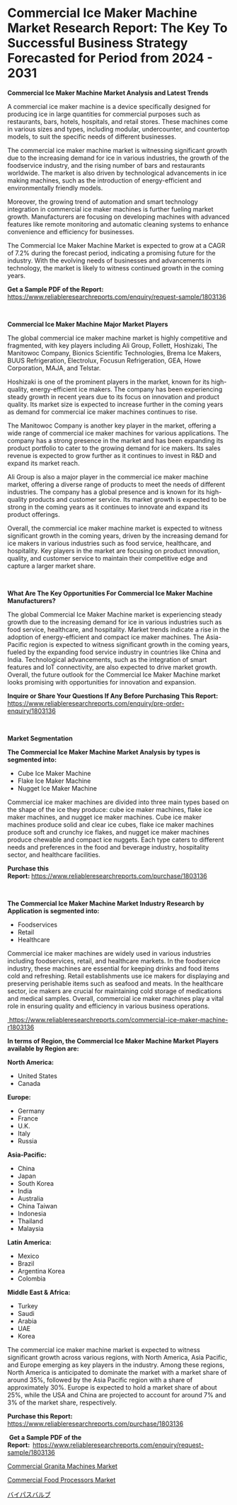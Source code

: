 <p><h1>Commercial Ice Maker Machine Market Research Report: The Key To Successful Business Strategy Forecasted for Period from 2024 - 2031</h1></p><p><strong>Commercial Ice Maker Machine Market Analysis and Latest Trends</strong></p>
<p><p>A commercial ice maker machine is a device specifically designed for producing ice in large quantities for commercial purposes such as restaurants, bars, hotels, hospitals, and retail stores. These machines come in various sizes and types, including modular, undercounter, and countertop models, to suit the specific needs of different businesses.</p><p>The commercial ice maker machine market is witnessing significant growth due to the increasing demand for ice in various industries, the growth of the foodservice industry, and the rising number of bars and restaurants worldwide. The market is also driven by technological advancements in ice making machines, such as the introduction of energy-efficient and environmentally friendly models.</p><p>Moreover, the growing trend of automation and smart technology integration in commercial ice maker machines is further fueling market growth. Manufacturers are focusing on developing machines with advanced features like remote monitoring and automatic cleaning systems to enhance convenience and efficiency for businesses.</p><p>The Commercial Ice Maker Machine Market is expected to grow at a CAGR of 7.2% during the forecast period, indicating a promising future for the industry. With the evolving needs of businesses and advancements in technology, the market is likely to witness continued growth in the coming years.</p></p>
<p><strong>Get a Sample PDF of the Report:&nbsp;</strong> <a href="https://www.reliableresearchreports.com/enquiry/request-sample/1803136">https://www.reliableresearchreports.com/enquiry/request-sample/1803136</a></p>
<p>&nbsp;</p>
<p><strong>Commercial Ice Maker Machine Major Market Players</strong></p>
<p><p>The global commercial ice maker machine market is highly competitive and fragmented, with key players including Ali Group, Follett, Hoshizaki, The Manitowoc Company, Bionics Scientific Technologies, Brema Ice Makers, BUUS Refrigeration, Electrolux, Focusun Refrigeration, GEA, Howe Corporation, MAJA, and Telstar.</p><p>Hoshizaki is one of the prominent players in the market, known for its high-quality, energy-efficient ice makers. The company has been experiencing steady growth in recent years due to its focus on innovation and product quality. Its market size is expected to increase further in the coming years as demand for commercial ice maker machines continues to rise.</p><p>The Manitowoc Company is another key player in the market, offering a wide range of commercial ice maker machines for various applications. The company has a strong presence in the market and has been expanding its product portfolio to cater to the growing demand for ice makers. Its sales revenue is expected to grow further as it continues to invest in R&D and expand its market reach.</p><p>Ali Group is also a major player in the commercial ice maker machine market, offering a diverse range of products to meet the needs of different industries. The company has a global presence and is known for its high-quality products and customer service. Its market growth is expected to be strong in the coming years as it continues to innovate and expand its product offerings.</p><p>Overall, the commercial ice maker machine market is expected to witness significant growth in the coming years, driven by the increasing demand for ice makers in various industries such as food service, healthcare, and hospitality. Key players in the market are focusing on product innovation, quality, and customer service to maintain their competitive edge and capture a larger market share.</p></p>
<p>&nbsp;</p>
<p><strong>What Are The Key Opportunities For Commercial Ice Maker Machine Manufacturers?</strong></p>
<p><p>The global Commercial Ice Maker Machine market is experiencing steady growth due to the increasing demand for ice in various industries such as food service, healthcare, and hospitality. Market trends indicate a rise in the adoption of energy-efficient and compact ice maker machines. The Asia-Pacific region is expected to witness significant growth in the coming years, fueled by the expanding food service industry in countries like China and India. Technological advancements, such as the integration of smart features and IoT connectivity, are also expected to drive market growth. Overall, the future outlook for the Commercial Ice Maker Machine market looks promising with opportunities for innovation and expansion.</p></p>
<p><strong>Inquire or Share Your Questions If Any Before Purchasing This Report:</strong> <a href="https://www.reliableresearchreports.com/enquiry/pre-order-enquiry/1803136">https://www.reliableresearchreports.com/enquiry/pre-order-enquiry/1803136</a></p>
<p>&nbsp;</p>
<p><strong>Market Segmentation</strong></p>
<p><strong>The Commercial Ice Maker Machine Market Analysis by types is segmented into:</strong></p>
<p><ul><li>Cube Ice Maker Machine</li><li>Flake Ice Maker Machine</li><li>Nugget Ice Maker Machine</li></ul></p>
<p><p>Commercial ice maker machines are divided into three main types based on the shape of the ice they produce: cube ice maker machines, flake ice maker machines, and nugget ice maker machines. Cube ice maker machines produce solid and clear ice cubes, flake ice maker machines produce soft and crunchy ice flakes, and nugget ice maker machines produce chewable and compact ice nuggets. Each type caters to different needs and preferences in the food and beverage industry, hospitality sector, and healthcare facilities.</p></p>
<p><strong>Purchase this Report:&nbsp;</strong><a href="https://www.reliableresearchreports.com/purchase/1803136">https://www.reliableresearchreports.com/purchase/1803136</a></p>
<p>&nbsp;</p>
<p><strong>The Commercial Ice Maker Machine Market Industry Research by Application is segmented into:</strong></p>
<p><ul><li>Foodservices</li><li>Retail</li><li>Healthcare</li></ul></p>
<p><p>Commercial ice maker machines are widely used in various industries including foodservices, retail, and healthcare markets. In the foodservice industry, these machines are essential for keeping drinks and food items cold and refreshing. Retail establishments use ice makers for displaying and preserving perishable items such as seafood and meats. In the healthcare sector, ice makers are crucial for maintaining cold storage of medications and medical samples. Overall, commercial ice maker machines play a vital role in ensuring quality and efficiency in various business operations.</p></p>
<p><a href="https://www.reliableresearchreports.com/commercial-ice-maker-machine-r1803136">&nbsp;https://www.reliableresearchreports.com/commercial-ice-maker-machine-r1803136</a></p>
<p><strong>In terms of Region, the Commercial Ice Maker Machine Market Players available by Region are:</strong></p>
<p>
    <p> <strong> North America: </strong>
        <ul>
            <li>United States</li>
            <li>Canada</li>
        </ul>
        </p> 
    <p> <strong> Europe: </strong>
        <ul>
            <li>Germany</li>
            <li>France</li>
            <li>U.K.</li>
            <li>Italy</li>
            <li>Russia</li>
        </ul>
        </p> 
    <p> <strong> Asia-Pacific: </strong>
        <ul>
            <li>China</li>
            <li>Japan</li>
            <li>South Korea</li>
            <li>India</li>
            <li>Australia</li>
            <li>China Taiwan</li>
            <li>Indonesia</li>
            <li>Thailand</li>
            <li>Malaysia</li>
        </ul>
        </p> 
    <p> <strong> Latin America: </strong>
        <ul>
            <li>Mexico</li>
            <li>Brazil</li>
            <li>Argentina Korea</li>
            <li>Colombia</li>
        </ul>
        </p> 
    <p> <strong> Middle East & Africa: </strong>
        <ul>
            <li>Turkey</li>
            <li>Saudi</li>
            <li>Arabia</li>
            <li>UAE</li>
            <li>Korea</li>
        </ul>
    </p>
    </p>
<p><p>The commercial ice maker machine market is expected to witness significant growth across various regions, with North America, Asia Pacific, and Europe emerging as key players in the industry. Among these regions, North America is anticipated to dominate the market with a market share of around 35%, followed by the Asia Pacific region with a share of approximately 30%. Europe is expected to hold a market share of about 25%, while the USA and China are projected to account for around 7% and 3% of the market share, respectively.</p></p>
<p><strong>Purchase this Report: </strong><a href="https://www.reliableresearchreports.com/purchase/1803136">https://www.reliableresearchreports.com/purchase/1803136</a></p>
<p>&nbsp;<strong>Get a Sample PDF of the Report:&nbsp;&nbsp;</strong><a href="https://www.reliableresearchreports.com/enquiry/request-sample/1803136">https://www.reliableresearchreports.com/enquiry/request-sample/1803136</a></p>
<p><strong></strong></p>
<p><p><a href="https://github.com/okotobwrhuteie/Market-Research-Report-List-2/blob/main/commercial-granita-machines-market.md">Commercial Granita Machines Market</a></p><p><a href="https://github.com/myacatherineblakecaczo9vcsw/Market-Research-Report-List-2/blob/main/commercial-food-processors-market.md">Commercial Food Processors Market</a></p><p><a href="https://github.com/SarahFahey88/Market-Research-Report-List-1/blob/main/670630132030.md">バイパスバルブ</a></p></p>